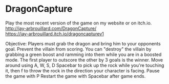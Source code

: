 # DragonCapture
Play the most recent version of the game on my website or on itch.io.  
http://jay-arbrouillard.com/DragonCapture/  
https://jay-arbrouillard.itch.io/dragoncapturev1  

Objective: Players must grab the dragon and bring him to your opponents goal. Prevent the villain from scoring. You can "destroy" the villain by grabbing a green boost and ramming into them while you are in a boosted mode. The first player to outscore the other by 3 goals is the winner.
Move around using A, W, S, D
Spacebar to pick up the rock while you're touching it, then f to throw the rock in the direction your character is facing.
Pause the game with P
Restart the game with Spacebar after game ends.
